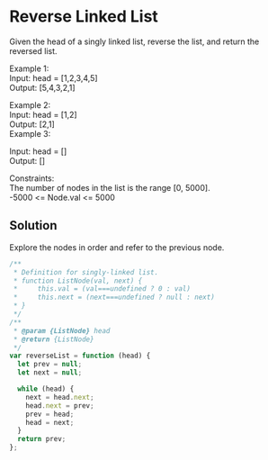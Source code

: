 # Reverse Linked List

Given the head of a singly linked list, reverse the list, and return the reversed list.

Example 1:  
Input: head = [1,2,3,4,5]  
Output: [5,4,3,2,1]

Example 2:  
Input: head = [1,2]  
Output: [2,1]  
Example 3:

Input: head = []  
Output: []

Constraints:  
The number of nodes in the list is the range [0, 5000].  
-5000 <= Node.val <= 5000

## Solution

Explore the nodes in order and refer to the previous node.

```javascript
/**
 * Definition for singly-linked list.
 * function ListNode(val, next) {
 *     this.val = (val===undefined ? 0 : val)
 *     this.next = (next===undefined ? null : next)
 * }
 */
/**
 * @param {ListNode} head
 * @return {ListNode}
 */
var reverseList = function (head) {
  let prev = null;
  let next = null;

  while (head) {
    next = head.next;
    head.next = prev;
    prev = head;
    head = next;
  }
  return prev;
};
```
